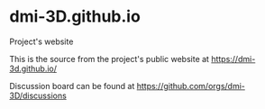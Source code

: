 # dmi-3D.github.io
Project's website

This is the source from the project's public website at https://dmi-3d.github.io/

Discussion board can be found at https://github.com/orgs/dmi-3D/discussions
